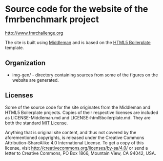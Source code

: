 Source code for the website of the fmrbenchmark project
=======================================================

http://www.fmrchallenge.org

The site is built using [Middleman](https://middlemanapp.com/) and is based on
the [HTML5 Boilerplate](http://html5boilerplate.com) template.


Organization
------------

* img-gen/ - directory containing sources from some of the figures on the
  website are generated.


Licenses
--------

Some of the source code for the site originates from the Middleman and HTML5
Boilerplate projects. Copies of their respective licenses are included as
LICENSE-Middleman.md and LICENSE-html5boilerplate.md. They are both the standard
[MIT License](http://opensource.org/licenses/MIT).

Anything that is original site content, and thus not covered by the
aforementioned copyrights, is released under the Creative Commons
Attribution-ShareAlike 4.0 International License. To get a copy of this license,
visit http://creativecommons.org/licenses/by-sa/4.0/ or send a letter to
Creative Commons, PO Box 1866, Mountain View, CA 94042, USA.
